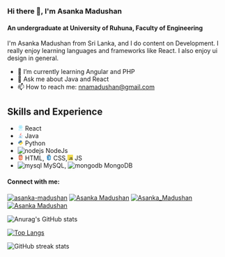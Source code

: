 ### Hi there 👋, I'm Asanka Madushan
#### An undergraduate at University of Ruhuna, Faculty of Engineering
I'm Asanka Madushan from Sri Lanka, and I do content on Development. I really enjoy learning languages and frameworks like React. I also enjoy ui design in general.
- 🌱 I’m currently learning Angular and PHP 
- 💬 Ask me about Java and React 
- 📫 How to reach me: nnamadushan@gmail.com

## Skills and Experience
* <img src="https://raw.githubusercontent.com/devicons/devicon/master/icons/react/react-original-wordmark.svg" alt="react" width="13" height="13"/> React
* <img src="https://raw.githubusercontent.com/devicons/devicon/master/icons/java/java-original.svg" alt="java" width="13" height="13"/> Java
* <img src="https://raw.githubusercontent.com/devicons/devicon/master/icons/python/python-original.svg" alt="python" width="13" height="13"/> Python
* <img src="https://www.svgrepo.com/show/354119/nodejs-icon.svg" alt="nodejs" width="13" height="13"/> NodeJs
* <img src="https://raw.githubusercontent.com/devicons/devicon/master/icons/html5/html5-original-wordmark.svg" alt="html5" width="13" height="13"/> HTML, <img src="https://raw.githubusercontent.com/devicons/devicon/master/icons/css3/css3-original-wordmark.svg" alt="css3" width="13" height="13"/> CSS,<img src="https://raw.githubusercontent.com/devicons/devicon/master/icons/javascript/javascript-original.svg" alt="javascript" width="13" height="13"/> JS
* <img src="https://www.svgrepo.com/show/303251/mysql-logo.svg" alt="mysql" width="13" height="13"/> MySQL, <img src="https://www.svgrepo.com/show/331488/mongodb.svg" alt="mongodb" width="13" height="13"/> MongoDB


<h4 align="left">Connect with me:</h4>
<p align="left">
<a href="https://linkedin.com/in/asanka-madushan-84ba73211" target="_blank"><img align="center" src="https://raw.githubusercontent.com/rahuldkjain/github-profile-readme-generator/master/src/images/icons/Social/linked-in-alt.svg" alt="asanka-madushan" height="30" width="40" /></a>
<a href="https://www.facebook.com/profile.php?id=100005216388114&mibextid=ZbWKwL" target="_blank"><img align="center" src="https://raw.githubusercontent.com/rahuldkjain/github-profile-readme-generator/master/src/images/icons/Social/facebook.svg" alt="Asanka Madushan" height="30" width="40" /></a>
<a href="https://www.hackerrank.com/profile/Asanka_Madushan" target="_blank"><img align="center" src="https://raw.githubusercontent.com/rahuldkjain/github-profile-readme-generator/master/src/images/icons/Social/hackerrank.svg" alt="Asanka_Madushan" height="30" width="40" /></a>
<a href="https://www.instagram.com/asa_nn_11/" target="_blank"><img align="center" src="https://raw.githubusercontent.com/rahuldkjain/github-profile-readme-generator/master/src/images/icons/Social/instagram.svg" alt="Asanka Madushan" height="30" width="40" /></a>
</p>

![Anurag's GitHub stats](https://github-readme-stats.vercel.app/api?username=NnAsankaMadushan&show_icons=true&theme=darcula )

[![Top Langs](https://github-readme-stats.vercel.app/api/top-langs/?username=NnAsankaMadushan&layout=compact&theme=darcula)](https://github.com/anuraghazra/github-readme-stats)

![GitHub streak stats](https://github-readme-streak-stats.herokuapp.com/?user=NnAsankaMadushan&theme=darcula) 
